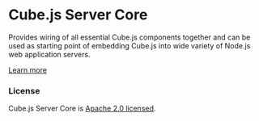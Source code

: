 # Cube.js Server Core

Provides wiring of all essential Cube.js components together and can be used as starting point of embedding Cube.js into wide variety of Node.js web application servers.

[Learn more](https://github.com/cube-js/cube.js#getting-started)

### License

Cube.js Server Core is [Apache 2.0 licensed](./LICENSE).